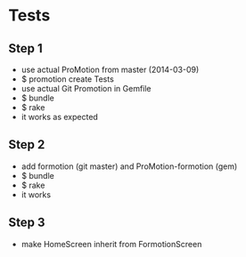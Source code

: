 # Tests

## Step 1
* use actual ProMotion from master (2014-03-09)
* $ promotion create Tests
* use actual Git Promotion in Gemfile
* $ bundle
* $ rake
* it works as expected

## Step 2
* add formotion (git master) and ProMotion-formotion (gem)
* $ bundle
* $ rake
* it works

## Step 3
* make HomeScreen inherit from FormotionScreen


